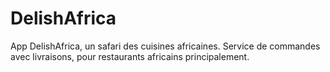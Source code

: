 # DelishAfrica
App DelishAfrica, un safari des cuisines africaines. Service de commandes avec livraisons, pour restaurants africains principalement.

